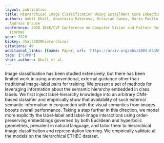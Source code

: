 ```yaml
---
layout: publication
title: Hierarchical Image Classification Using Entailment Cone Embeddings
authors: Ankit Dhall, Anastasia Makarova, Octavian Ganea, Dario Pavllo, Michael Greeff,
  Andreas Krause
conference: 2020 IEEE/CVF Conference on Computer Vision and Pattern Recognition Workshops
  (CVPRW)
year: 2020
bibkey: dhall2020hierarchical
citations: 40
additional_links: [{name: Paper, url: 'https://arxiv.org/abs/2004.03459'}]
tags: ["CVPR"]
short_authors: Dhall et al.
---
```

Image classification has been studied extensively, but there has been limited
work in using unconventional, external guidance other than traditional
image-label pairs for training. We present a set of methods for leveraging
information about the semantic hierarchy embedded in class labels. We first
inject label-hierarchy knowledge into an arbitrary CNN-based classifier and
empirically show that availability of such external semantic information in
conjunction with the visual semantics from images boosts overall performance.
Taking a step further in this direction, we model more explicitly the
label-label and label-image interactions using order-preserving embeddings
governed by both Euclidean and hyperbolic geometries, prevalent in natural
language, and tailor them to hierarchical image classification and
representation learning. We empirically validate all the models on the
hierarchical ETHEC dataset.